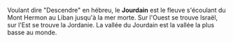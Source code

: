 Voulant dire "Descendre" en hébreu, le **Jourdain** est le fleuve s'écoulant du Mont Hermon au Liban jusqu'à la mer morte. Sur l'Ouest se trouve Israël, sur l'Est se trouve la Jordanie.
La vallée du Jourdain est la vallée la plus basse au monde.